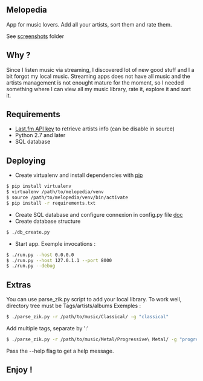 ## Melopedia
App for music lovers.
Add all your artists, sort them and rate them.

See [screenshots](/screenshots) folder

## Why ?
Since I listen music via streaming, I discovered lot of new good stuff and I a bit forgot my local music.
Streaming apps does not have all music and the artists management is not enought mature for the moment, so I needed something where I can view all my music library, rate it, explore it and sort it.

## Requirements
- [Last.fm API key](http://www.last.fm/fr/api) to retrieve artists info (can be disable in source)
- Python 2.7 and later
- SQL database

## Deploying
- Create virtualenv and install dependencies with [pip](https://pip.pypa.io/en/stable/installing/)
```sh
$ pip install virtualenv
$ virtualenv /path/to/melopedia/venv
$ source /path/to/melopedia/venv/bin/activate
$ pip install -r requirements.txt
```
- Create SQL database and configure connexion in config.py file [doc](http://flask-sqlalchemy.pocoo.org/2.1/config/)
- Create database structure
```sh
$ ./db_create.py
```
- Start app. Exemple invocations :
```sh
$ ./run.py --host 0.0.0.0
$ ./run.py --host 127.0.1.1 --port 8000
$ ./run.py --debug
```

## Extras
You can use parse_zik.py script to add your local library.
To work well, directory tree must be Tags/artists/albums
Exemples :
```sh
$ ./parse_zik.py -r /path/to/music/Classical/ -g "classical"
```
Add multiple tags, separate by ':'
```sh
$ ./parse_zik.py -r /path/to/music/Metal/Progressive\ Metal/ -g "progressive metal:metal"
```
Pass the --help flag to get a help message.

## Enjoy !

